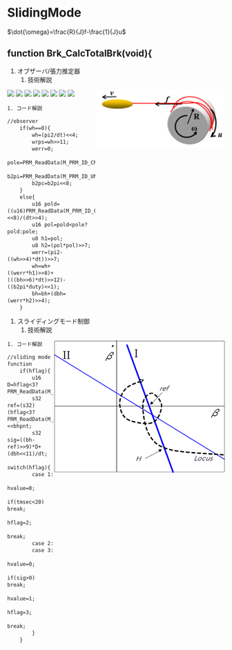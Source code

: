 # SlidingMode

$\dot{\omega}=\frac{R}{J}f-\frac{1}{J}u$

## function Brk_CalcTotalBrk(void){

1. オブザーバ/張力推定器
	1. 技術解説
<img src="fig1.png" style="float:right;" >  
<img src="https://latex.codecogs.com/gif.latex?\dot{\omega}=\frac{R}{J}f-\frac{1}{J}u" />  
<img src="https://latex.codecogs.com/gif.latex?\dot{f}=0" />  
<img src="https://latex.codecogs.com/gif.latex?\dot{\hat{\omega}}=-2\lambda(\hat{\omega}-\omega)+\frac{R}{J}f-\frac{1}{J}u" />  
<img src="https://latex.codecogs.com/gif.latex?\dot{\hat{f}}=-\lambda^2\frac{J}{R}(\hat{\omega}-\omega)" />  
<img src="https://latex.codecogs.com/gif.latex?\beta=\frac{R}{J}f" />  
<img src="https://latex.codecogs.com/gif.latex?\frac{1}{J}u=c\cdot\omega\cdot duty" />  
<img src="https://latex.codecogs.com/gif.latex?\dot{\hat{\omega}}=-2\lambda(\hat{\omega}-\omega)+\beta-c\cdot\omega\cdot duty" />  
<img src="https://latex.codecogs.com/gif.latex?\dot{\hat{\beta}}=-\lambda^2(\hat{\omega}-\omega)" />  

	1. コード解説
~~~
//observer
	if(wh==0){
		wh=(pi2/dt)<<4;
		wrps=wh>>11;
		werr=0;
		pole=PRM_ReadData(M_PRM_ID_CMN_POL);
		b2pi=PRM_ReadData(M_PRM_ID_UNQ_ZPOS);
		b2pc=b2pi<<8;
	}
	else{
		u16 pold=((u16)PRM_ReadData(M_PRM_ID_CMN_POLD)<<8)/(dt>>4);
		u16 pol=pold<pole? pold:pole;
		u8 h1=pol;
		u8 h2=(pol*pol)>>7;
		werr=(pi2-((wh>>4)*dt))>>7;
		wh=wh+((werr*h1)>>8)+(((bh>>6)*dt)>>12)-((b2pi*duty)<<1);
		bh=bh+(dbh=(werr*h2)>>4);
	}
~~~
1. スライディングモード制御
	1. 技術解説
<img src="fig2.png" style="float:right;" >  

	1. コード解説
~~~
//sliding mode function
	if(hflag){
		u16 D=hflag<3? PRM_ReadData(M_PRM_ID_UNQ_UD6):PRM_ReadData(M_PRM_ID_UNQ_UD5);
		s32 ref=(s32)(hflag<3? PRM_ReadData(M_PRM_ID_UNQ_UD4):readTbl(M_PRM_ID_UNQ_UD8,t10ms))<<bhpnt;
		s32 sig=((bh-ref)>>9)*D+(dbh<<11)/dt;
		switch(hflag){
		case 1:
			hvalue=0;
			if(tmsec<20) break;
			hflag=2;
			break;
		case 2:
		case 3:
			hvalue=0;
			if(sig>0) break;
			hvalue=1;
			hflag=3;
			break;
		}
	}
~~~

<!--
#include <cmn.h>
#include <prm.h>
#include <comm.h>
#include <spl_cnt.h>
#include <tm.h>
#include <pwm_cfg.h>

#include <state_cast_cmn.h>

//elapsed time
static u32 time;
//observer vars
static s32 wh,bh,werr;
static s32 pi2,b2pi;
static s16 duty;
static u8 pole;
static u16 b2pc; //zero correction
//watches_
static s32 bwat; //decimal point admjusted bh
static u32 wrps;//ang.velocity by rad/s
static u16 wrmax;//max ang.velocity by rad/s
static u8 wovrd; //velocity override
static u16 zovrd; //zero point override
static u16 revs;

//sliding mode
static u8 hflag;
static u8 hvalue; //output
//amplitude feedback
static u8 jflag;
static u32 jvar;
static u16 jvalue;
static u16 jtmr;
//brake table
static u8 iflag;
static u16 ivalue; //duty
//steady control
static u8 sflag;
static u16 stmr1,stmr2;

#define	US2MS(s) ((s)>>10)
#define	MS2US(s) ((s)<<10)
#define	DIV10(s) (((s)*3)>>5)
#define	ODD(s) ((s)&1)
#define	MAX(a,b) ((a)>(b)? a:b)
#define	MIN(a,b) ((a)<(b)? a:b)

static u8 flagTbl;
static u16 interp(int y1,int y2,int dx,int w){
	return ((long)y2*w+(long)y1*(dx-w))/dx;
}
static u16 readTbl(int p,int w){
	u8 x1=PRM_ReadData(p);
	u8 x2=PRM_ReadData(p+2);
	u8 y1,y2;
	if(w<0) w=0;
	if(w>255) w=255;
	while(x2<w){
		x1=x2;
		p+=2;
		x2=PRM_ReadData(p+2);
	}
	y1=PRM_ReadData(p+1);
	y2=PRM_ReadData(p+3);
	return interp(y1,y2,x2-x1,w-x1);
}
void BrkVoid_func(Brk_Ctx_t * const p_this){}

void Brk_Init(void){
	wh=bh=time=wrmax=revs=0;
	hflag=jflag=iflag=sflag=1;
	pi2=(6L<<27)+(2L<<27)/10+(8L<<27)/100;	//6.28
	zovrd=256;
}

u8 Brk_CalcTotalBrk(void){
	u8 bhpnt=PRM_ReadData(M_PRM_ID_CMN_BPNT) +9;
	u16 dt=SPL_CNT_GetCnt();//as micro sec
	u16 tmsec,t10ms; //elapsed time by msec
	s32 dbh;
	u8 rev10;
	Comm_Cmd_Data_t	data;

	if(dt==0) return duty;
	tmsec=US2MS(time+=dt);
	t10ms=DIV10(tmsec);
	revs++;
	rev10=DIV10(revs);
//observer
	if(wh==0){
		wh=(pi2/dt)<<4;
		wrps=wh>>11;
		werr=0;
		pole=PRM_ReadData(M_PRM_ID_CMN_POL);
		b2pi=PRM_ReadData(M_PRM_ID_UNQ_ZPOS);
		b2pc=b2pi<<8;
	}
	else{
		u16 pold=((u16)PRM_ReadData(M_PRM_ID_CMN_POLD)<<8)/(dt>>4);
		u16 pol=pold<pole? pold:pole;
		u8 h1=pol;
		u8 h2=(pol*pol)>>7;
		werr=(pi2-((wh>>4)*dt))>>7;
		wh=wh+((werr*h1)>>8)+(((bh>>6)*dt)>>12)-((b2pi*duty)<<1);
		bh=bh+(dbh=(werr*h2)>>4);
	}
//output filter
	bwat=bh>>bhpnt;
	wrps=wh>>11;
	if(wrmax<wrps){
		wrmax=wrps;
		wovrd=readTbl(M_PRM_ID_UNQ_DX0,DIV10(wrmax));
	}
//zero point auto correction
	if(b2pc>0){
		if(bwat<0){
			u8 zp=PRM_ReadData(M_PRM_ID_UNQ_ZPOS);
			u8 zc=PRM_ReadData(M_PRM_ID_UNQ_UD2);
			b2pc-=(bwat*PRM_ReadData(M_PRM_ID_UNQ_ZCMP)*dt)>>10;
			b2pi=b2pc>>8;
			zovrd=((u16)zp<<8)/((((u16)zp*(255-zc)+b2pi*zc))>>8);
		}
		if(t10ms>PRM_ReadData(M_PRM_ID_UNQ_UD3)){
			data.ary[0]=data.ary[1]=data.ary[2]=0;
			data.ary[3]=b2pi;
			COMM_AddSndBuf(APP_TM_GetExeTime(),M_COMM_DEBUG_DATA_RCV_CMD,&data);
			data.ary[0]=data.ary[1]=0;
			data.ary[2]=zovrd>>8;
			data.ary[3]=zovrd;
			COMM_AddSndBuf(APP_TM_GetExeTime(),M_COMM_DEBUG_DATA_RCV_CMD,&data);
			b2pc=0;
		}
	}
//sliding mode function
	if(hflag){
		u16 D=hflag<3? PRM_ReadData(M_PRM_ID_UNQ_UD6):PRM_ReadData(M_PRM_ID_UNQ_UD5);
		s32 ref=(s32)(hflag<3? PRM_ReadData(M_PRM_ID_UNQ_UD4):readTbl(M_PRM_ID_UNQ_UD8,t10ms))<<bhpnt;
		s32 sig=((bh-ref)>>9)*D+(dbh<<11)/dt;
		switch(hflag){
		case 1:
			hvalue=0;
			if(tmsec<20) break;
			hflag=2;
			break;
		case 2:
		case 3:
			hvalue=0;
			if(sig>0) break;
			hvalue=1;
			hflag=3;
			break;
		}
	}
//brake table
	if(iflag){
		ivalue=(readTbl(M_PRM_ID_UNQ_BX0,rev10)*wovrd)>>8;
	}
//amplitude feedback
	if(jflag){
		switch(jflag){
		case 1:
			jvar=ivalue<<8;
			if(t10ms<PRM_ReadData(M_PRM_ID_UNQ_UD20)) break;
			jflag=2;
			break;
		case 2:
			if(bwat<0) break;
			jvar-=((((u32)readTbl(M_PRM_ID_UNQ_EX0,bwat)*dt)>>8)*(jvar>>8))>>8;
			break;
		}
		jvalue=jvar>>8;
		if(jvalue>ivalue) jvar=(jvalue=ivalue)<<8;
	}
//input select
	if(sflag){
		u8 lo=PRM_ReadData(M_PRM_ID_UNQ_UD16);
		duty=(jvalue*zovrd)>>8;
		switch(sflag){
		case 1:
			lo=PRM_ReadData(M_PRM_ID_UNQ_UD17);
			if(hvalue) sflag=2;
			break;
		case 2:
			if(tmsec>500){
				if(PRM_ReadData(M_PRM_ID_UNQ_UD19)>0) stmr1=tmsec;
				else stmr1=10000;
				sflag=3;
			}
			break;
		case 3:
			if(tmsec>stmr1){
				int t2=PRM_ReadData(M_PRM_ID_UNQ_UD19);
				if(t2<100){
					stmr2=tmsec+t2;
				}
				else{
					stmr2=tmsec+(t2-100);
				}
				sflag=4;
			}
			break;
		case 4:
			if(PRM_ReadData(M_PRM_ID_UNQ_UD19)<100){
				duty=lo=PRM_ReadData(M_PRM_ID_CMN_PWM_LV_MAX);
			}
			else{
				duty=lo=PRM_ReadData(M_PRM_ID_CMN_PWM_LV_MIN);
			}
			if(tmsec>stmr2){
				stmr1=tmsec+10*(u16)PRM_ReadData(M_PRM_ID_UNQ_UD18);
				sflag=3;
			}
			break;
		}
		if(!hvalue && duty>lo) duty=lo;
	}
	return duty;
}

s16 Brk_GetTension(void){
	return bwat;
}

u8 Brk_GetFlag(void){
	u8 watn=PRM_ReadData(M_PRM_ID_CMN_MON);
	u8 bhpnt=PRM_ReadData(M_PRM_ID_CMN_BPNT) +9;
	switch(watn){
	case 1:
		return hvalue;
	case 2:
		return ivalue>>1;
	}
	return 0;
}
-->
